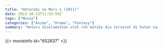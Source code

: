 ```yaml
---
title: "Hotarubi no Mori e (2011)"
date: 2023-10-23T11:53:59Z
tags: ["Movie"]
categories: ["Anime", "Drama", "Fantasy"]
summary: "Hotaru diselamatkan oleh roh ketika dia tersesat di hutan saat masih kecil. Keduanya menjadi teman, meskipun roh mengungkapkan bahwa dia akan menghilang jika disentuh oleh manusia."
---
```


<mux-player stream-type="on-demand"
src="https://kp3d-my.sharepoint.com/personal/ryoo_kp3d_onmicrosoft_com/_layouts/15/download.aspx?share=EeF48nO-pVVPhPHpyPmw7hwBqwtzxqZqIkHWLPGJkbhkaQ" prefer-playback="mse" controls>

</mux-player>


{{< movieinfo id="652837" >}}

<script src="https://cdn.jsdelivr.net/npm/@mux/mux-player"></script>

 <script type="application/ld+json ">
{
"@context": "https://schema.org/",
"@type": "VideoObject",
"name": "Hotarubi no Mori e (2011)",
"contentUrl": "https://stream.mux.com/8KeTfQPhHv8EPynkvpE00uZZyU005LsAfVIeonb1Eb9ro.m3u8",
"thumbnailUrl": "https://www.themoviedb.org/t/p/original/zZEYONOYT7zqfkw2CNTkK1YbRMu.jpg?width=314&fit_mode=preserve&time=25",
"uploadDate": "2023-10-23T11:53:59Z",
}

</script>